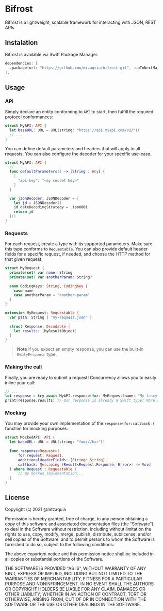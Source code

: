 # Bifrost

Bifrost is a lightweight, scalable framework for interacting with JSON, REST APIs.

## Instalation

Bifrost is available via Swift Package Manager.

```swift
dependencies: [
  .package(url: "https://github.com/mtzaquia/bifrost.git", .upToNextMajor(from: "0.0.9")),
],
```

## Usage

### API

Simply declare an entity conforming to `API` to start, then fulfill the required protocol conformances:

```swift
struct MyAPI: API {
  let baseURL: URL = URL(string: "https://api.myapi.com/v2/")!
  // ...
}
``` 

You can define default parameters and headers that will apply to all requests. You can also configure the decoder for your specific use-case.

```swift
struct MyAPI: API {
  // ...
  func defaultParameters() -> [String : Any] {
    [
      "api-key": "<my secret key>"
    ]
  }

  var jsonDecoder: JSONDecoder = {
    let jd = JSONDecoder()
    jd.dateDecodingStrategy = .iso8601
    return jd
  }()
}
```

### Requests

For each request, create a type with its supported parameters. Make sure this type conforms to `Requestable`. 
You can also provide default header fields for a specific request, if needed, and choose the HTTP method for that given request. 

```swift
struct MyRequest {
  private(set) var name: String
  private(set) var anotherParam: String?
  
  enum CodingKeys: String, CodingKey {
    case name
    case anotherParam = "another-param"
  }
}

extension MyRequest: Requestable {
  var path: String { "my-request.json" }
  
  struct Response: Decodable {
    let results: [MyResultObject]
  }
}
``` 

> **Note**
> If you expect an empty response, you can use the built-in `EmptyResponse` type.

### Making the call

Finally, you are ready to submit a request! Concurrency allows you to easily inline your call: 

```swift
// ...
let response = try await MyAPI.response(for: MyRequest(name: "My fancy name"))
print(response.results) // Our response is already a Swift type! More specifically, an instance of `MyRequest.Response`.
```

### Mocking

You may provide your own implementation of the `response(for:callback:)` function for mocking purposes:

```swift
struct MockedAPI: API {
  let baseURL: URL = URL(string: "foo://bar")!
    
  func response<Request>(
      for request: Request,
      additionalHeaderFields: [String: String],
      callback: @escaping (Result<Request.Response, Error>) -> Void
  ) where Request : Requestable {
      // my mocked implementation...
  }
}
```

## License

Copyright (c) 2021 @mtzaquia

Permission is hereby granted, free of charge, to any person obtaining a copy
of this software and associated documentation files (the "Software"), to deal
in the Software without restriction, including without limitation the rights
to use, copy, modify, merge, publish, distribute, sublicense, and/or sell
copies of the Software, and to permit persons to whom the Software is
furnished to do so, subject to the following conditions:

The above copyright notice and this permission notice shall be included in all
copies or substantial portions of the Software.

THE SOFTWARE IS PROVIDED "AS IS", WITHOUT WARRANTY OF ANY KIND, EXPRESS OR
IMPLIED, INCLUDING BUT NOT LIMITED TO THE WARRANTIES OF MERCHANTABILITY,
FITNESS FOR A PARTICULAR PURPOSE AND NONINFRINGEMENT. IN NO EVENT SHALL THE
AUTHORS OR COPYRIGHT HOLDERS BE LIABLE FOR ANY CLAIM, DAMAGES OR OTHER
LIABILITY, WHETHER IN AN ACTION OF CONTRACT, TORT OR OTHERWISE, ARISING FROM,
OUT OF OR IN CONNECTION WITH THE SOFTWARE OR THE USE OR OTHER DEALINGS IN THE
SOFTWARE.
